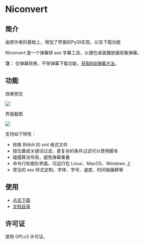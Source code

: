 Niconvert
=========

简介
----
由原作者的基础上，增加了界面的PyQt实现，以及下载功能

Niconvert 是一个弹幕转 ass 字幕工具，以便在桌面播放器观看弹幕。

**注：** 仅弹幕转换，不带弹幕下载功能，[获取B站弹幕方法][getxml]。

功能
----

效果预览

[![](https://raw.githubusercontent.com/muzuiget/niconvert/master/docs/images/preview.jpg)](https://raw.githubusercontent.com/muzuiget/niconvert/master/docs/images/preview_full.jpg)

界面截图

![](https://raw.githubusercontent.com/muzuiget/niconvert/master/docs/images/gui.png)

支持如下特性：

* 转换 Bilibili 的 xml 格式文件
* 按位置或关键词过滤，更复杂的条件过滤可以使用脚本
* 碰撞算法布局，避免弹幕重叠
* 命令行和图形界面，可运行在 Linux、MacOS、Windows 上
* 常见的 ass 样式定制，字体、字号、速度、时间轴偏移等

使用
----

* [点击下载][download]
* [文档目录][docs]

[docs]: ./docs/README.md
[download]: https://github.com/muzuiget/niconvert/archive/master.zip
[getxml]: ./docs/getxml.md

许可证
------

使用 GPLv3 许可证。
